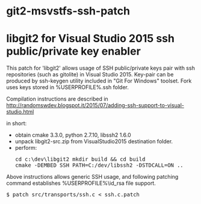 # git2-msvstfs-ssh-patch
libgit2 for Visual Studio 2015 ssh public/private key enabler
==================================

This patch for 'libgit2' allows usage of SSH public/private keys pair with ssh
repositories (such as gitolite) in Visual Studio 2015. Key-pair
can be produced by ssh-keygen utility included in "Git For Windows"
toolset. Fork uses keys stored in %USERPROFILE%\.ssh folder.

Compilation instructions are described in http://randomswdev.blogspot.it/2015/07/adding-ssh-support-to-visual-studio.html

in short:

* obtain cmake 3.3.0, python 2.7.10, libssh2 1.6.0
* unpack libgit2-src.zip from VisualStudio2015 destination folder.
* perform: <pre>cd c:\dev\libgit2
mkdir build && cd build
cmake -DEMBED_SSH_PATH=C:/dev/libssh2 -DSTDCALL=ON ..
</pre>

Above instructions allows generic SSH usage, and following patching command establishes %USERPROFILE%\id_rsa file support.
<pre>$ patch src/transports/ssh.c < ssh.c.patch
</pre>
